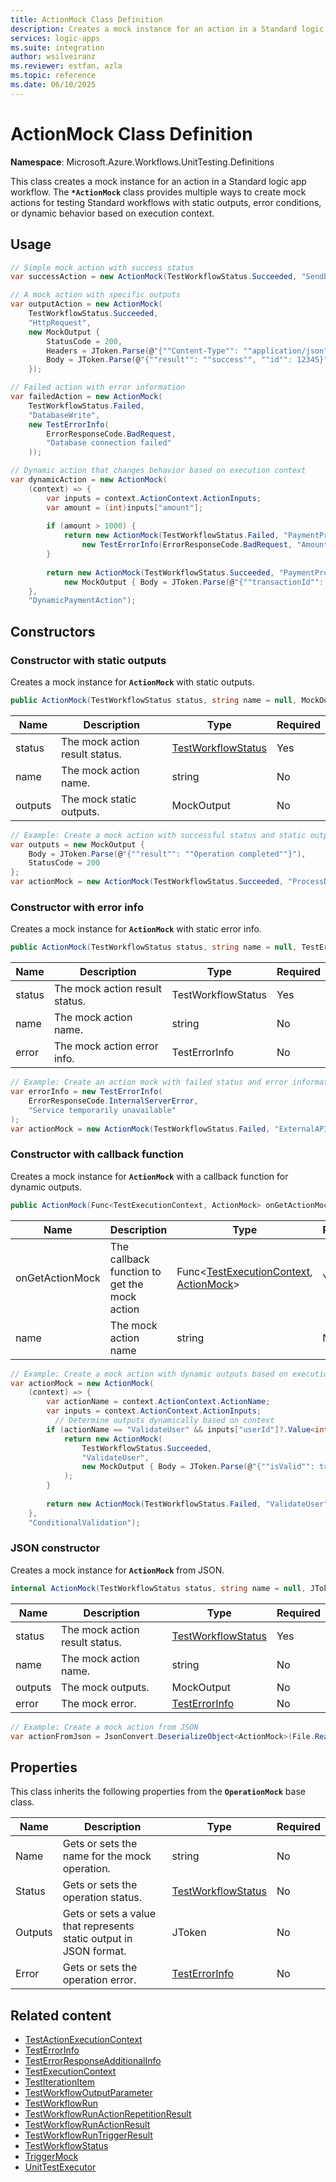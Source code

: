 ```yaml
---
title: ActionMock Class Definition
description: Creates a mock instance for an action in a Standard logic app workflow for unit testing.
services: logic-apps
ms.suite: integration
author: wsilveiranz
ms.reviewer: estfan, azla
ms.topic: reference
ms.date: 06/10/2025
---
```


# ActionMock Class Definition

**Namespace**: Microsoft.Azure.Workflows.UnitTesting.Definitions

This class creates a mock instance for an action in a Standard logic app workflow. The **`*ActionMock`** class provides multiple ways to create mock actions for testing Standard workflows with static outputs, error conditions, or dynamic behavior based on execution context.

## Usage

```C#
// Simple mock action with success status
var successAction = new ActionMock(TestWorkflowStatus.Succeeded, "SendEmail");

// A mock action with specific outputs
var outputAction = new ActionMock(
    TestWorkflowStatus.Succeeded, 
    "HttpRequest",
    new MockOutput { 
        StatusCode = 200,
        Headers = JToken.Parse(@"{""Content-Type"": ""application/json""}"),
        Body = JToken.Parse(@"{""result"": ""success"", ""id"": 12345}")
    });

// Failed action with error information
var failedAction = new ActionMock(
    TestWorkflowStatus.Failed,
    "DatabaseWrite",
    new TestErrorInfo(
        ErrorResponseCode.BadRequest,
        "Database connection failed"
    ));

// Dynamic action that changes behavior based on execution context
var dynamicAction = new ActionMock(
    (context) => {
        var inputs = context.ActionContext.ActionInputs;
        var amount = (int)inputs["amount"];
        
        if (amount > 1000) {
            return new ActionMock(TestWorkflowStatus.Failed, "PaymentProcessing", 
                new TestErrorInfo(ErrorResponseCode.BadRequest, "Amount exceeds limit"));
        }
        
        return new ActionMock(TestWorkflowStatus.Succeeded, "PaymentProcessing",
            new MockOutput { Body = JToken.Parse(@"{""transactionId"": ""ABC123""}") });
    },
    "DynamicPaymentAction");
```

## Constructors

### Constructor with static outputs

Creates a mock instance for **`ActionMock`** with static outputs.

```C#
public ActionMock(TestWorkflowStatus status, string name = null, MockOutput outputs = null)
```

| Name | Description | Type | Required |
|---|---|---|---|
| status | The mock action result status. | [TestWorkflowStatus](test-workflow-status-enum-definition.md) | Yes |
| name | The mock action name. | string | No |
| outputs| The mock static outputs. | MockOutput | No |

```C#
// Example: Create a mock action with successful status and static outputs
var outputs = new MockOutput { 
    Body = JToken.Parse(@"{""result"": ""Operation completed""}"),
    StatusCode = 200
};
var actionMock = new ActionMock(TestWorkflowStatus.Succeeded, "ProcessData", outputs);
```

### Constructor with error info

Creates a mock instance for **`ActionMock`** with static error info.

```C#
public ActionMock(TestWorkflowStatus status, string name = null, TestErrorInfo error = null)
```

|Name|Description|Type|Required|
|---|---|---|---|
|status|The mock action result status.|TestWorkflowStatus|Yes|
|name|The mock action name.|string|No|
|error|The mock action error info.|TestErrorInfo|No|

```C#
// Example: Create an action mock with failed status and error information
var errorInfo = new TestErrorInfo(
    ErrorResponseCode.InternalServerError,
    "Service temporarily unavailable"
);
var actionMock = new ActionMock(TestWorkflowStatus.Failed, "ExternalAPICall", errorInfo);
```

### Constructor with callback function

Creates a mock instance for **`ActionMock`** with a callback function for dynamic outputs.

```C#
public ActionMock(Func<TestExecutionContext, ActionMock> onGetActionMock, string name = null)
```

|Name|Description|Type|Required|
|---|---|---|---|
|onGetActionMock|The callback function to get the mock action|Func&lt;[TestExecutionContext](test-execution-context-class-definition.md), [ActionMock](action-mock-class-definition.md)&gt;|Yes|
|name|The mock action name|string|No|

```C#
// Example: Create a mock action with dynamic outputs based on execution context
var actionMock = new ActionMock(
    (context) => {
        var actionName = context.ActionContext.ActionName;
        var inputs = context.ActionContext.ActionInputs;
          // Determine outputs dynamically based on context
        if (actionName == "ValidateUser" && inputs["userId"]?.Value<int>() > 0) {
            return new ActionMock(
                TestWorkflowStatus.Succeeded,
                "ValidateUser", 
                new MockOutput { Body = JToken.Parse(@"{""isValid"": true}") }
            );
        }
        
        return new ActionMock(TestWorkflowStatus.Failed, "ValidateUser");
    }, 
    "ConditionalValidation");
```

### JSON constructor

Creates a mock instance for **`ActionMock`** from JSON.

```C#
internal ActionMock(TestWorkflowStatus status, string name = null, JToken outputs = null, TestErrorInfo error = null)
```

|Name|Description|Type|Required|
|---|---|---|---|
|status|The mock action result status.|[TestWorkflowStatus](test-workflow-status-enum-definition.md)|Yes|
|name|The mock action name.|string|No|
|outputs|The mock outputs.|MockOutput|No|
|error|The mock error.|[TestErrorInfo](test-error-info-class-definition.md)|No|

```C#
// Example: Create a mock action from JSON
var actionFromJson = JsonConvert.DeserializeObject<ActionMock>(File.ReadAllText(mockDataPath));
```

## Properties

This class inherits the following properties from the **`OperationMock`** base class.

|Name|Description|Type|Required|
|---|---|---|---|
|Name|Gets or sets the name for the mock operation.|string|No|
|Status|Gets or sets the operation status.|[TestWorkflowStatus](test-workflow-status-enum-definition.md)|No|
|Outputs|Gets or sets a value that represents static output in JSON format.|JToken|No|
|Error|Gets or sets the operation error.|[TestErrorInfo](test-error-info-class-definition.md)|No|

## Related content

- [TestActionExecutionContext](test-action-execution-context-class-definition.md)
- [TestErrorInfo](test-error-info-class-definition.md)
- [TestErrorResponseAdditionalInfo](test-error-response-additional-info-class-definition.md)
- [TestExecutionContext](test-execution-context-class-definition.md)
- [TestIterationItem](test-iteration-item-class-definition.md)
- [TestWorkflowOutputParameter](test-workflow-output-parameter-class-definition.md)
- [TestWorkflowRun](test-workflow-run-class-definition.md)
- [TestWorkflowRunActionRepetitionResult](test-workflow-run-action-repetition-result-class-definition.md)
- [TestWorkflowRunActionResult](test-workflow-run-action-result-class-definition.md)
- [TestWorkflowRunTriggerResult](test-workflow-run-trigger-result-class-definition.md)
- [TestWorkflowStatus](test-workflow-status-enum-definition.md)
- [TriggerMock](trigger-mock-class-definition.md)
- [UnitTestExecutor](unit-test-executor-class-definition.md)
